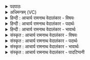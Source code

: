 <details><summary>पदपाठः</summary>

प꣡व꣢꣯मानस्य। ते꣣। कवे। वा꣡जि꣢꣯न्। स꣡र्गाः꣢꣯। अ꣣सृक्षत। अ꣡र्व꣢꣯न्तः। न। श्र꣣वस्य꣡वः꣢। ६५७।
</details>

<details><summary>अधिमन्त्रम् (VC)</summary>

- पवमानः सोमः
- शतं वैखानसः
- गायत्री
- षड्जः
</details>

<details><summary>हिन्दी : आचार्य रामनाथ वेदालंकार - विषयः</summary>

प्रथम मन्त्र में परमात्मा-रूप सोम की रसधाराओं का वर्णन है।
</details>

<details><summary>हिन्दी : आचार्य रामनाथ वेदालंकार - पदार्थः</summary>

पदार्थान्वयभाषाः -  हे (कवे) वेदकाव्य के कवि ! हे (वाजिन्) बली परमेश्वर ! (पवमानस्य ते) तुझ पवित्र करनेवाले की (सर्गाः) आनन्द-धाराएँ (श्रवस्यवः) हमें यशस्वी बनाना चाहती हुई (असृक्षत) छूट रही हैं, (न) जैसे (अर्वन्तः) घोड़े [घुड़साल से छूटते हैं।] घोड़े भी कैसे होते हैं? (श्रवस्यवः) घासादि भोज्य को चाहनेवाले। अभिप्राय यह है कि जैसे बाहर जाकर चरागाहों में घास चरना चाहनेवाले घोड़े घुड़साल में से उत्सुकतापूर्वक निकलते हैं, ऐसे ही आपकी आनन्दधाराएँ आपमें से निकलकर हमें आनन्दित कर रही हैं ॥१॥ इस मन्त्र में उपमालङ्कार है। ‘श्रवस्यवः’ में श्लेष है ॥१॥
</details>

<details><summary>हिन्दी : आचार्य रामनाथ वेदालंकार - भावार्थः</summary>

भावार्थभाषाः -  परमात्मा के उपासक लोग परमात्मा से अपने आत्मा में प्रवेश करते हुए महान् आनन्द के झरनों को साक्षात् अनुभव करते हैं ॥१॥
</details>

<details><summary>संस्कृत : आचार्य रामनाथ वेदालंकार - विषयः</summary>

तत्रादौ परमात्मसोमस्य रसधारा वर्ण्यन्ते।
</details>

<details><summary>संस्कृत : आचार्य रामनाथ वेदालंकार - पदार्थः</summary>

पदार्थान्वयभाषाः -  हे (कवे) वेदकाव्यकार ! हे (वाजिन्) बलवन् परमेश्वर ! (पवमानस्य) पवित्रीकुर्वतः (ते) तव (सर्गाः) आनन्दधाराः। [सृज्यन्ते इति सर्गाः धाराः।] (श्रवस्यवः) अस्माकं कीर्तिं कामयमानाः सत्यः। [छन्दसि परेच्छायां क्यच्। ततश्च ‘क्याच्छन्दसि’ अ० ३।२।१७० इति उः प्रत्ययः।] (असृक्षत) विसृष्टा भवन्ति, प्रस्यन्दन्ते। [सृज विसर्गे, कर्मणि लुङि छान्दसं रूपम्।] कथमिव ? (अर्वन्तः न) यथा अश्वाः, [अश्वशालायाः विसृष्टा भवन्ति।] अर्वन्तः अपि कीदृशाः ? (श्रवस्यवः) श्रवः घासादिकम् अन्नम् आत्मनः कामयमानाः। बहिर्गत्वा गोचरेषु घासं चरितुकामाः अश्वाः यथा सद्यो मन्दुरातो निर्गच्छन्ति तथेत्यर्थः। [श्रवः इत्यन्ननाम यशोनाम च। निघं० २।७, ११।७] ॥१॥ अत्रोपमालङ्कारः। ‘श्रवस्यवः’ इत्यत्र श्लेषः ॥१॥
</details>

<details><summary>संस्कृत : आचार्य रामनाथ वेदालंकार - भावार्थः</summary>

भावार्थभाषाः -  परमात्मोपासका जनाः परमात्मनः सकाशात् स्वात्मानं प्रविशतोऽमन्दानन्दनिर्झरान् साक्षादनुभवन्ति ॥१॥
</details>

<details><summary>संस्कृत : आचार्य रामनाथ वेदालंकार - पादटिप्पनी</summary>

टिप्पणी:   १. ऋ० ९।६६।१०।
</details>